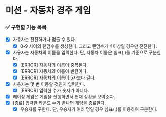 # 미션 - 자동차 경주 게임

### ✅ 구현할 기능 목록

- [x] 자동차는 전진하거나 멈출 수 있다.
    - [x] 0-9 사이의 랜덤수를 생성한다. 그리고 랜덤수가 4이상일 경우만 전진한다.
- [x] 사용자는 자동차의 이름을 입력한다. 단, 자동차 이름은 쉼표(,)를 기준으로 구분한다.
    - [x] [ERROR] 자동차의 이름이 중복된다.
    - [x] [ERROR] 자동차의 이름이 빈칸이다.
    - [x] [ERROR] 자동차의 이름이 5자보다 길다.
- [x] 사용자는 몇 번 이동할 것인지 입력한다.
    - [x] [ERROR] 입력한 수가 숫자가 아니다.
- [x] 레이싱 게임은 게임을 진행하면서 현재 상황을 보여준다.
- [x] [종료] 입력한 라운드 수가 끝나면 게임을 종료한다.
    - [x] 우승자를 구한다. 단, 우승자가 여러 명일 경우 쉼표(,)를 이용하여 구분한다. 